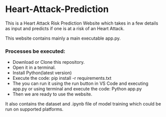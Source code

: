 # Heart-Attack-Prediction
This is a Heart Attack Risk Prediction Website which takes in a few details as input and predicts if one is at a risk of an Heart Attack.

This website contains mainly a main executable app.py.

### Processes be executed:
- Download or Clone this repository.
- Open it in a terminal.
- Install Python(latest version)
- Execute the code: pip install -r requirements.txt
- The you can run it using the run button in VS Code and executing app.py or using terminal and execute the code: Python app.py
- Then we are ready to use the website.

It also contains the dataset and .ipynb file of model training which could be run on supported platforms.
